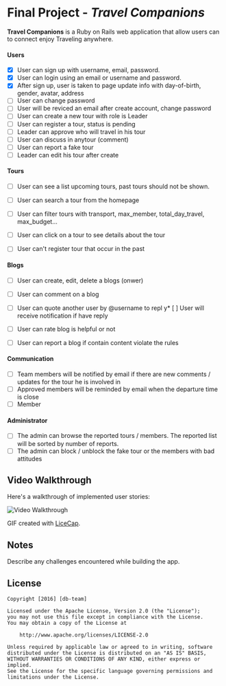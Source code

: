 # Final Project - *Travel Companions*

**Travel Companions** is a Ruby on Rails web application that allow users can to connect enjoy Traveling anywhere.

#### Users
* [x] User can sign up with username, email, password.
* [x] User can login using an email or username and password. 
* [x] After sign up, user is taken to page update info with day-of-birth, gender, avatar, address
* [ ] User can change password
* [ ] User will be reviced an email after create account, change password
* [ ] User can create a new tour with role is Leader
* [ ] User can register a tour, status is pending
* [ ] Leader can approve who will travel in his tour
* [ ] User can discuss in anytour (comment)
* [ ] User can report a fake tour
* [ ] Leader can edit his tour after create

#### Tours
* [ ] User can see a list upcoming tours, past tours should not be shown.
* [ ] User can search a tour from the homepage
* [ ] User can filter tours with transport, max_member, total_day_travel, max_budget...
* [ ] User can click on a tour to see details about the tour
* [ ] User can't register tour that occur in the past


#### Blogs
* [ ] User can create, edit, delete a blogs (onwer)
* [ ] User can comment on a blog
* [ ] User can quote another user by @username to repl
y* [ ] User will receive notification if have reply
* [ ] User can rate blog is helpful or not
* [ ] User can report a blog if contain content violate the rules


#### Communication
* [ ] Team members will be notified by email if there are new comments / updates for the tour he is involved in
* [ ] Approved members will be reminded by email when the departure time is close
* [ ] Member

#### Administrator
* [ ] The admin can browse the reported tours / members. The reported list will be sorted by number of reports.
* [ ] The admin can block / unblock the fake tour or the members with bad attitudes

## Video Walkthrough 

Here's a walkthrough of implemented user stories:

![Video Walkthrough](relative-path-to-your-gif-file-on-github-or-absolute-path-to-file-on-imgur-or-youtube)

GIF created with [LiceCap](http://www.cockos.com/licecap/).

## Notes

Describe any challenges encountered while building the app.

## License

    Copyright [2016] [db-team]

    Licensed under the Apache License, Version 2.0 (the "License");
    you may not use this file except in compliance with the License.
    You may obtain a copy of the License at

        http://www.apache.org/licenses/LICENSE-2.0

    Unless required by applicable law or agreed to in writing, software
    distributed under the License is distributed on an "AS IS" BASIS,
    WITHOUT WARRANTIES OR CONDITIONS OF ANY KIND, either express or implied.
    See the License for the specific language governing permissions and
    limitations under the License.